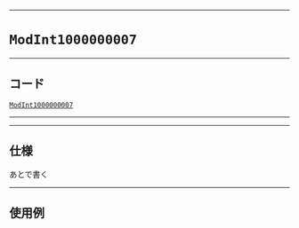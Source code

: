 _____

# `ModInt1000000007`

_____

## コード

[`ModInt1000000007`](https://github.com/titan-23/Library_py/blob/main/Math/ModInt1000000007.py)
<!-- code=https://github.com/titan-23/Library_py/blob/main/Math\ModInt1000000007.py -->

_____


_____

## 仕様

あとで書く

_____

## 使用例

```python
```
